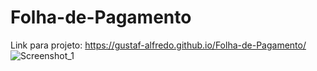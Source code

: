 # Folha-de-Pagamento
Link para projeto: https://gustaf-alfredo.github.io/Folha-de-Pagamento/
![Screenshot_1](https://user-images.githubusercontent.com/101288917/169152428-527a4a07-e03a-4f98-915f-d142b38eb16b.png)
